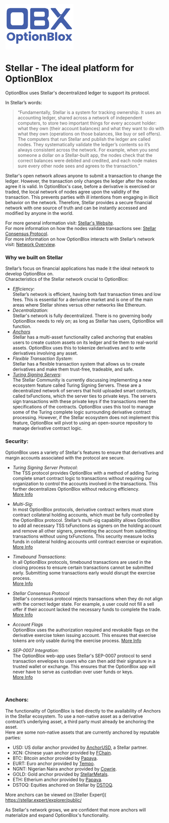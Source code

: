 [<img src = "./static/logo/obx.png">](https://www.optionblox.com/)
# Stellar - The ideal platform for OptionBlox
OptionBlox uses Stellar's decentralized ledger to support its protocol.

In Stellar’s words:  

> “Fundamentally, Stellar is a system for tracking ownership. It uses an accounting ledger, shared across a network of independent computers, to store two important things for every account holder: what they own (their account balances) and what they want to do with what they own (operations on those balances, like buy or sell offers).\
The computers that run Stellar and publish the ledger are called nodes. They systematically validate the ledger’s contents so it’s always consistent across the network. For example, when you send someone a dollar on a Stellar-built app, the nodes check that the correct balances were debited and credited, and each node makes sure every other node sees and agrees to the transaction.”

Stellar's open network allows anyone to submit a transaction to change the ledger. However, the transaction only changes the ledger after the nodes agree it is valid. In OptionBlox's case, before a derivative is exercised or traded, the local network of nodes agree upon the validity of the transaction. This prevents parties with ill intentions from engaging in illicit behavior on the network. Therefore, Stellar provides a secure financial network with one source of truth and can be instantly accessed and modified by anyone in the world.  

For more general information visit: [Stellar's Website](https://www.stellar.org/developers/guides/walkthroughs/stellar-smart-contracts.html).  
For more information on how the nodes validate transactions see: [Stellar Consensus Protocol](https://www.stellar.org/developers/guides/concepts/scp.html).  
For more information on how OptionBlox interacts with Stellar’s network visit: [Network Overview](https://www.stellar.org/developers/guides/get-started/index.html).

### Why we built on Stellar
Stellar’s focus on financial applications has made it the ideal network to develop OptionBlox on.\
Characteristics of the Stellar network crucial to OptionBlox:
- *Efficiency*:  
Stellar’s network is efficient, having both fast transaction times and low fees. This is essential for a derivative market and is one of the main areas where Stellar shines versus other networks like Ethereum.  
- *Decentralization*:  
Stellar's network is fully decentralized. There is no governing body OptionBlox needs to rely on; as long as Stellar has users, OptionBlox will function.
- *[Anchors](https://www.stellar.org/developers/guides/concepts/assets.html)*  
Stellar has a multi-asset functionality called anchoring that enables users to create custom assets on its ledger and tie them to real-world assets. OptionBlox uses this to tokenize derivatives and to write derivatives involving any asset.  
- *Flexible Transaction System*:  
Stellar has a flexible transaction system that allows us to create derivatives and make them trust-free, tradeable, and safe.  
- *[Turing Signing Servers]( https://tss.stellar.org/)*:\
The Stellar Community is currently discussing implementing a new ecosystem feature called Turing Signing Servers. These are a decentralized network of servers that hold uploaded smart contracts, called txFunctions, which the server ties to private keys. The servers sign transactions with these private keys if the transactions meet the specifications of the contracts. OptionBlox uses this tool to manage some of the Turing complete logic surrounding derivative contract processing. However, if the Stellar ecosystem does not implement this feature, OptionBlox will pivot to using an open-source repository to manage derivative contract logic.

### Security:

OptionBlox uses a variety of Stellar's features to ensure that derivatives and margin accounts associated with the protocol are secure.

- *Turing Signing Server Protocol*:\
The TSS protocol provides OptionBlox with a method of adding Turing complete smart contract logic to transactions without requiring our organization to control the accounts involved in the transactions. This further decentralizes OptionBlox without reducing efficiency.\
[More Info](https://github.com/tyvdh/turing-signing-server)

- *Multi-Sig*:\
In most OptionBlox protocols, derivative contract writers must store contract collateral holding accounts, which must be fully controlled by the OptionBlox protocol. Stellar’s multi-sig capability allows OptionBlox to add all necessary TSS txFunctions as signers on the holding account and remove all other signers, preventing the account from submitting transactions without using txFunctions. This security measure locks funds in collateral holding accounts until contract exercise or expiration.  
[More Info](https://www.stellar.org/developers/guides/concepts/multi-sig.html)

- *Timebound Transactions*:  
In all OptionBlox protocols, timebound transactions are used in the closing process to ensure certain transactions cannot be submitted early. Submitting some transactions early would disrupt the exercise process.  
[More Info](https://www.stellar.org/developers/guides/concepts/multi-sig.html)

- *Stellar Consensus Protocol*  
Stellar's consensus protocol rejects transactions when they do not align with the correct ledger state. For example, a user could not fill a sell offer if their account lacked the necessary funds to complete the trade.  
[More Info](https://www.stellar.org/developers/guides/concepts/scp.html)  

- *Account Flags*  
OptionBlox uses the authorization required and revokable flags on the derivative exercise token issuing account. This ensures that exercise tokens are only usable during the exercise process.
[More Info](https://www.stellar.org/developers/guides/concepts/accounts.html#flags)

- *SEP-0007 Integration*:\
The OptionBlox web-app uses Stellar's SEP-0007 protocol to send transaction envelopes to users who can then add their signature in a trusted wallet or exchange. This ensures that the OptionBlox app will never have to serve as custodian over user funds or keys.\
[More Info](https://github.com/stellar/stellar-protocol/blob/master/ecosystem/sep-0007.md)

<p>&nbsp;</p>

### Anchors:

The functionality of OptionBlox is tied directly to the availability of Anchors in the Stellar ecosystem. To use a non-native asset as a derivative contract’s underlying asset, a third party must already be anchoring the asset.  
Here are some non-native assets that are currently anchored by reputable parties:
- USD: US dollar anchor provided by [AnchorUSD](https://www.anchorusd.com/), a Stellar partner.
- XCN: Chinese yuan anchor provided by [FChain](https://fchain.io).  
- BTC: Bitcoin anchor provided by [Papaya](https://apay.io/in).
- EURT: Euro anchor provided by [Tempo](https://tempo.eu.com/en).
- NGNT: Nigerian Naira anchor provided by [Cowrie](https://www.cowrie.exchange/).
- GOLD: Gold anchor provided by [StellarMetals](stellarmetals.org).
- ETH: Etherium anchor provided by [Papaya](https://apay.io/in).
- DSTOQ: Equities anchored on Stellar by [DSTOQ](https://dstoq.com).

More anchors can be viewed on [Steller Expert]( https://stellar.expert/explorer/public/

As Stellar's network grows, we are confident that more anchors will materialize and expand OptionBlox's functionality.


